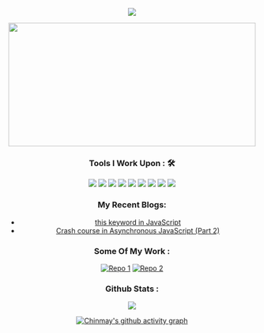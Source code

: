 
<p align="center">
<img align="center"  src="https://user-images.githubusercontent.com/51131670/101205920-5986d380-3694-11eb-8a81-b34ffbed5189.png" >
</p>

<p align="center">
<img style="align-self:center"  height="250" width="500" src="https://tenor.com/view/aggretsuko-tadano-keyboard-coding-retsuko-gif-18852575.gif"/>
</p>

<div align="center">
  <h3>Tools I Work Upon : 🛠</h3>
  <img src="https://img.shields.io/badge/javascript%20-%23323330.svg?&style=for-the-badge&logo=javascript&logoColor=%23F7DF1E">   <img src="https://img.shields.io/badge/html5%20-%23E34F26.svg?&style=for-the-badge&logo=html5&logoColor=white">   <img src="https://img.shields.io/badge/css3%20-%231572B6.svg?&style=for-the-badge&logo=css3&logoColor=white">    <img src="https://img.shields.io/badge/bootstrap%20-%23563D7C.svg?&style=for-the-badge&logo=bootstrap&logoColor=white"> 
  <img src="https://img.shields.io/badge/-php-8E2DE2?style=for-the-badge&logo=php&logoColor=white">  <img src="https://img.shields.io/badge/-mongodb-green?style=for-the-badge&logo=mongodb&logoColor=white"> <img src="https://img.shields.io/badge/-node-3C873A?style=for-the-badge&logo=node.js&logoColor=white">
  <img src="https://img.shields.io/badge/git%20-%23F05033.svg?&style=for-the-badge&logo=git&logoColor=white"/>   <img src="http://img.shields.io/badge/-VS%20Code-000000?style=for-the-badge&logo=Visual-studio-code&logoColor=blue">
</div>

<div align="center">

### My Recent Blogs:
<!-- BLOG-POST-LIST:START -->
- [this keyword in JavaScript](https://dev.to/chinmaymhatre/this-keyword-in-javascript-421d)
- [Crash course in Asynchronous JavaScript (Part 2)](https://dev.to/chinmaymhatre/crash-course-in-asynchronous-javascript-part-2-29jn)
<!-- BLOG-POST-LIST:END -->

</div>

<div align="center">

### Some Of My Work : 
<a href="https://github.com/ChinmayMhatre/Guitarly">![Repo 1](https://github-readme-stats.vercel.app/api/pin/?username=ChinmayMhatre&repo=Guitarly&show_icons=true&theme=radical&title_color=00BFFF&text_color=fff&icon_color=00BFFF)</a>
<a href="https://github.com/ChinmayMhatre/LCO-Basketball-Tournament">![Repo 2](https://github-readme-stats.vercel.app/api/pin/?username=ChinmayMhatre&repo=LCO-Basketball-Tournament&show_icons=true&theme=radical&title_color=00BFFF&text_color=fff&icon_color=00BFFF)</a>

</div>

<div align="center">

### Github Stats : 
<img src="https://github-readme-stats.vercel.app/api?username=ChinmayMhatre&show_icons=true&theme=radical&title_color=00BFFFtext_color=fff&icon_color=00BFFF"> 

[![Chinmay's github activity graph](https://activity-graph.herokuapp.com/graph?username=ChinmayMhatre&theme=react-dark)](https://github.com/ashutosh00710/github-readme-activity-graph)

</div>
